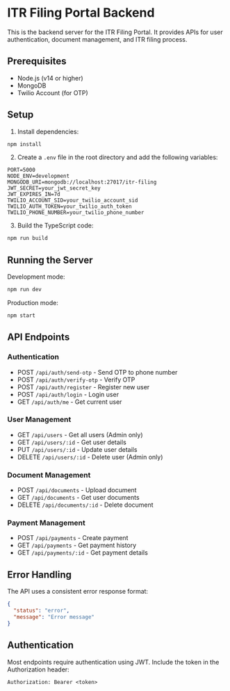 # ITR Filing Portal Backend

This is the backend server for the ITR Filing Portal. It provides APIs for user authentication, document management, and ITR filing process.

## Prerequisites

- Node.js (v14 or higher)
- MongoDB
- Twilio Account (for OTP)

## Setup

1. Install dependencies:

```bash
npm install
```

2. Create a `.env` file in the root directory and add the following variables:

```env
PORT=5000
NODE_ENV=development
MONGODB_URI=mongodb://localhost:27017/itr-filing
JWT_SECRET=your_jwt_secret_key
JWT_EXPIRES_IN=7d
TWILIO_ACCOUNT_SID=your_twilio_account_sid
TWILIO_AUTH_TOKEN=your_twilio_auth_token
TWILIO_PHONE_NUMBER=your_twilio_phone_number
```

3. Build the TypeScript code:

```bash
npm run build
```

## Running the Server

Development mode:

```bash
npm run dev
```

Production mode:

```bash
npm start
```

## API Endpoints

### Authentication

- POST `/api/auth/send-otp` - Send OTP to phone number
- POST `/api/auth/verify-otp` - Verify OTP
- POST `/api/auth/register` - Register new user
- POST `/api/auth/login` - Login user
- GET `/api/auth/me` - Get current user

### User Management

- GET `/api/users` - Get all users (Admin only)
- GET `/api/users/:id` - Get user details
- PUT `/api/users/:id` - Update user details
- DELETE `/api/users/:id` - Delete user (Admin only)

### Document Management

- POST `/api/documents` - Upload document
- GET `/api/documents` - Get user documents
- DELETE `/api/documents/:id` - Delete document

### Payment Management

- POST `/api/payments` - Create payment
- GET `/api/payments` - Get payment history
- GET `/api/payments/:id` - Get payment details

## Error Handling

The API uses a consistent error response format:

```json
{
  "status": "error",
  "message": "Error message"
}
```

## Authentication

Most endpoints require authentication using JWT. Include the token in the Authorization header:

```
Authorization: Bearer <token>
```
